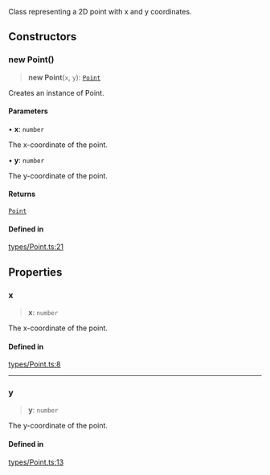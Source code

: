 Class representing a 2D point with x and y coordinates.

## Constructors

### new Point()

> **new Point**(`x`, `y`): [`Point`](Point.md)

Creates an instance of Point.

#### Parameters

• **x**: `number`

The x-coordinate of the point.

• **y**: `number`

The y-coordinate of the point.

#### Returns

[`Point`](Point.md)

#### Defined in

[types/Point.ts:21](https://github.com/avolutions/canvas-painter/blob/00d8db8e44b2cee6c012969de9dc3ff816a38d9e/src/types/Point.ts#L21)

## Properties

### x

> **x**: `number`

The x-coordinate of the point.

#### Defined in

[types/Point.ts:8](https://github.com/avolutions/canvas-painter/blob/00d8db8e44b2cee6c012969de9dc3ff816a38d9e/src/types/Point.ts#L8)

***

### y

> **y**: `number`

The y-coordinate of the point.

#### Defined in

[types/Point.ts:13](https://github.com/avolutions/canvas-painter/blob/00d8db8e44b2cee6c012969de9dc3ff816a38d9e/src/types/Point.ts#L13)
